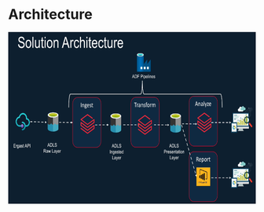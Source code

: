 # Architecture

<div aling="center">
  <img src="img/solution_architecture.PNG" height="350" width="800">
</div>
